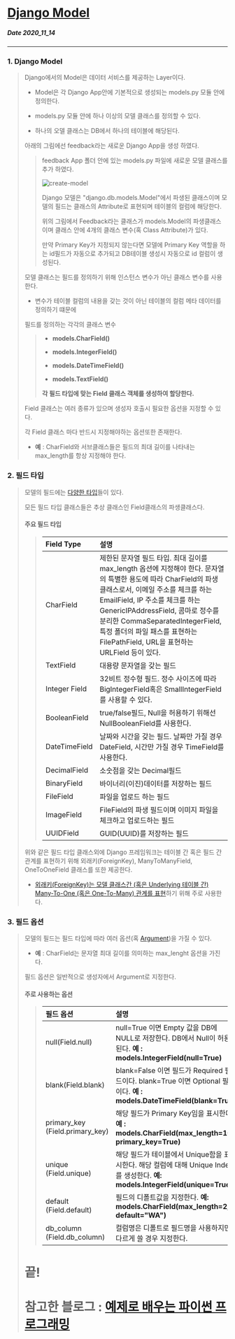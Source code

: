 # [Django Model](http://pythonstudy.xyz/python/article/308-Django-%EB%AA%A8%EB%8D%B8-Model)
##### Date 2020_11_14
---
 ### 1. Django Model
> Django에서의 Model은 데이터 서비스를 제공하는 Layer이다.
> - Model은 각 Django App안에 기본적으로 생성되는 models.py 모듈 안에 정의한다.
>
> - models.py 모듈 안에 하나 이상의 모델 클래스를 정의할 수 있다.
>
> - 하나의 오델 클래스는 DB에서 하나의 테이블에 해당된다.
>
> 아래의 그림에선 feedback라는 새로운 Django App을 생성 하였다.
>>
>> feedback App 폴더 안에 있는 models.py 파일에 새로운 모델 클래스를 추가 하였다.
>>
>> ![create-model](./image/Django_03_2.png)
>>
>> Django 모델은 "django.db.models.Model"에서 파생된 클래스이며 모델의 필드는 클래스의 Attribute로 표현되며 테이블의 컬럼에 해당한다.
>>
>> 위의 그림에서 Feedback라는 클래스가 models.Model의 파생클래스 이며 클래스 안에 4개의 클래스 변수(혹 Class Attribute)가 있다.
>>
>> 만약 Primary Key가 지정되지 않는다면 모델에 Primary Key 역할을 하는 id필드가 자동으로 추가되고 DB테이블 생성시 자동으로 id 컬럼이 생성된다.
>
> 모델 클래스는 필드를 정의하기 위해 인스턴스 변수가 아닌 클래스 변수를 사용한다.
>
> - 변수가 테이블 컬럼의 내용을 갖는 것이 아닌 테이블의 컬럼 메타 데이터를 정의하기 떄문에
>
> 필드를 정의하는 각각의 클래스 변수
>>
>> - **models.CharField()**
>>
>> - **models.IntegerField()**
>>
>> - **models.DateTimeField()**
>>
>> - **models.TextField()**
>>
>> **각 필드 타입에 맞는 Field 클래스 객체를 생성하여 할당한다.**
>
> Field 클래스는 여러 종류가 있으며 생성자 호출시 필요한 옵션을 지정할 수 있다.
>
> 각 Field 클래스 마다 반드시 지정해야하는 옵션또한 존재한다.
>
> - **예** : CharField와 서브클래스들은 필드의 최대 길이를 나타내는 max_length를 항상 지정해야 한다.
>
### 2. 필드 타입
> 모델의 필드에는 [다양한 타입](https://docs.djangoproject.com/en/1.11/ref/models/fields/#field-types)들이 있다.
>
> 모든 필드 타입 클래스들은 추상 클래스인 Field클래스의 파생클래스다.
>
> #### 주요 필드 타입
>
>>|Field Type|설명|
>> |:---|:---|
>> |CharField|제한된 문자열 필드 타입. 최대 길이를 max_length 옵션에 지정해야 한다. 문자열의 특별한 용도에 따라 CharField의 파생클래스로서, 이메일 주소를 체크를 하는 EmailField, IP 주소를 체크를 하는 GenericIPAddressField, 콤마로 정수를 분리한 CommaSeparatedIntegerField, 특정 폴더의 파일 패스를 표현하는 FilePathField, URL을 표현하는 URLField 등이 있다.|
>> |TextField|대용량 문자열을 갖는 필드|
>> |Integer Field|32비트 정수형 필드. 정수 사이즈에 따라 BigIntegerField혹은 SmallIntegerField를 사용할 수 있다.|
>> |BooleanField|true/false필드, Null을 허용하기 위해선 NullBooleanField를 사용한다.|
>> |DateTimeField|날짜와 시간을 갖는 필드. 날짜만 가질 경우 DateField, 시간만 가질 경우 TimeField를 사용한다.|
>> |DecimalField|소숫점을 갖는 Decimal필드|
>> |BinaryField|바이너리(이진)데이터를 저장하는 필드|
>> |FileField|파일을 업로드 하는 필드|
>> |ImageField|FileField의 파생 필드이며 이미지 파일을 체크하고 업로드하는 필드|
>> |UUIDField|GUID(UUID)를 저장하는 필드|
> 
> 위와 같은 필드 타입 클래스외에 Django 프레임워크는 테이블 간 혹은 필드 간 관계를 표현하기 위해 외래키(ForeignKey), ManyToManyField, OneToOneField 클래스를 또한 제공한다.
>
> - [외래키(ForeignKey)는 모델 클래스간 (혹은 Underlying 테이블 간) Many-To-One (혹은 One-To-Many) 관계를 표현](https://docs.djangoproject.com/es/1.11/ref/models/fields/#module-django.db.models.fields.related)하기 위해 주로 사용한다.
>
### 3. 필드 옵션
> 모델의 필드는 필드 타입에 따라 여러 옵션(혹 [Argument](https://wayhome25.github.io/etc/2017/12/31/parameter-argument/))을 가질 수 있다.
>
> - **예** : CharField는 문자열 최대 길이를 의미하는 max_lenght 옵션을 가진다.
>
> 필드 옵션은 일반적으로 생성자에서 Argument로 지정한다.
>
> #### 주로 사용하는 옵션
>
>> |필드 옵션|설명|
>> |:---|:---|
>> |null(Field.null)|null=True 이면 Empty 값을 DB에 NULL로 저장한다. DB에서 Null이 허용된다. **예 : models.IntegerField(null=True)**|
>> |blank(Field.blank)|blank=False 이면 필드가 Required 필드이다. blank=True 이면 Optional 필드이다. **예 : models.DateTimeField(blank=True)**|
>> |primary_key (Field.primary_key)|해당 필드가 Primary Key임을 표시한다. **예 : models.CharField(max_length=10, primary_key=True)**|
>> |unique (Field.unique)|해당 필드가 테이블에서 Unique함을 표시한다. 해당 컬럼에 대해 Unique Index를 생성한다. **예: models.IntegerField(unique=True)**|
>> |default (Field.default)|필드의 디폴트값을 지정한다. **예: models.CharField(max_length=2, default="WA")**|
>> |db_column (Field.db_column)|컬럼명은 디폴트로 필드명을 사용하지만 다르게 쓸 경우 지정한다.|
>
> # 끝!
> # 참고한 블로그 : [예제로 배우는 파이썬 프로그래밍](http://pythonstudy.xyz/)
